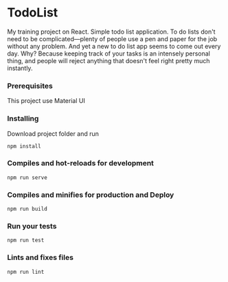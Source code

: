 # TodoList

My  training project on React.
Simple todo list application.
To do lists don't need to be complicated—plenty of people use a pen and paper for the job without any problem. And yet a new to do list app seems to come out every day. Why? Because keeping track of your tasks is an intensely personal thing, and people will reject anything that doesn't feel right pretty much instantly. 

### Prerequisites

This project use Material UI

### Installing

Download project folder and run
```
npm install

```
### Compiles and hot-reloads for development
```
npm run serve
```

### Compiles and minifies for production and Deploy
```
npm run build
```

### Run your tests
```
npm run test
```

### Lints and fixes files
```
npm run lint
```
